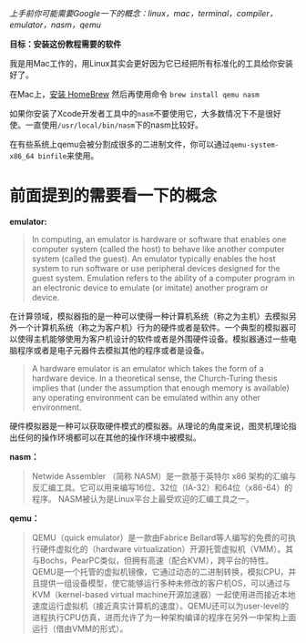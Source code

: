 *上手前你可能需要Google一下的概念：linux，mac，terminal，compiler，emulator，nasm，qemu*

**目标：安装这份教程需要的软件**

我是用Mac工作的，用Linux其实会更好因为它已经把所有标准化的工具给你安装好了。

在Mac上，[安装 HomeBrew](http://brew.sh) 然后再使用命令 `brew install qemu nasm`

如果你安装了Xcode开发者工具中的`nasm`不要使用它，大多数情况下不是很好使。一直使用`/usr/local/bin/nasm`下的nasm比较好。

在有些系统上qemu会被分割成很多的二进制文件，你可以通过`qemu-system-x86_64 binfile`来使用。

前面提到的需要看一下的概念
=============================
**emulator:**

> In computing, an emulator is hardware or software that enables one computer system (called the host) to behave like another computer system (called the guest). An emulator typically enables the host system to run software or use peripheral devices designed for the guest system. Emulation refers to the ability of a computer program in an electronic device to emulate (or imitate) another program or device. 

在计算领域，模拟器指的是一种可以使得一种计算机系统（称之为主机）去模拟另外一个计算机系统（称之为客户机）行为的硬件或者是软件。一个典型的模拟器可以使得主机能够使用为客户机设计的软件或者是外围硬件设备。模拟器通过一些电脑程序或者是电子元器件去模拟其他的程序或者是设备。

> A hardware emulator is an emulator which takes the form of a hardware device. In a theoretical sense, the Church-Turing thesis implies that (under the assumption that enough memory is available) any operating environment can be emulated within any other environment. 

硬件模拟器是一种可以获取硬件模式的模拟器。从理论的角度来说，图灵机理论指出任何的操作环境都可以在其他的操作环境中被模拟。

**nasm：**

> Netwide Assembler （简称 NASM）是一款基于英特尔 x86 架构的汇编与反汇编工具。它可以用来编写16位、32位（IA-32）和64位（x86-64）的程序。 NASM被认为是Linux平台上最受欢迎的汇编工具之一。

**qemu：**

> QEMU（quick emulator）是一款由Fabrice Bellard等人编写的免费的可执行硬件虚拟化的（hardware virtualization）开源托管虚拟机（VMM）。其与Bochs，PearPC类似，但拥有高速（配合KVM），跨平台的特性。QEMU是一个托管的虚拟机镜像，它通过动态的二进制转换，模拟CPU，并且提供一组设备模型，使它能够运行多种未修改的客户机OS，可以通过与KVM（kernel-based virtual machine开源加速器）一起使用进而接近本地速度运行虚拟机（接近真实计算机的速度）。QEMU还可以为user-level的进程执行CPU仿真，进而允许了为一种架构编译的程序在另外一中架构上面运行（借由VMM的形式）。

